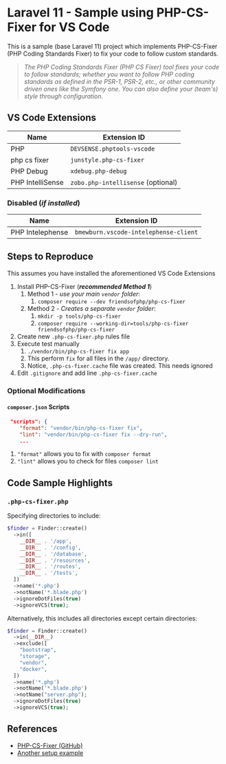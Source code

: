 # Laravel 11 - Sample using PHP-CS-Fixer for VS Code

This is a sample (base Laravel 11) project which implements PHP-CS-Fixer (PHP Coding Standards Fixer) to fix your code to follow custom standards.

> _The PHP Coding Standards Fixer (PHP CS Fixer) tool fixes your code to follow standards; whether you want to follow PHP coding standards as defined in the PSR-1, PSR-2, etc., or other community driven ones like the Symfony one. You can also define your (team's) style through configuration._

## VS Code Extensions

| Name | Extension ID |
|-|-|
| PHP | `DEVSENSE.phptools-vscode` |
| php cs fixer | `junstyle.php-cs-fixer` |
| PHP Debug | `xdebug.php-debug` |
| PHP IntelliSense | `zobo.php-intellisense` (optional) |

### Disabled (_if installed_)

| Name | Extension ID |
|-|-|
| PHP Intelephense | `bmewburn.vscode-intelephense-client` |

## Steps to Reproduce

This assumes you have installed the aforementioned VS Code Extensions

1. Install PHP-CS-Fixer (_**recommended Method 1**_)
   1. Method 1 - _use your main `vendor` folder_:
      1. `composer require --dev friendsofphp/php-cs-fixer`
   2. Method 2 - _Creates a separate `vendor` folder_:
      1. `mkdir -p tools/php-cs-fixer`
      2. `composer require --working-dir=tools/php-cs-fixer friendsofphp/php-cs-fixer`
2. Create new `.php-cs-fixer.php` rules file
3. Execute test manually
   1. `./vendor/bin/php-cs-fixer fix app`
   2. This perform `fix` for all files in the `/app/` directory.
   3. Notice, `.php-cs-fixer.cache` file was created. This needs ignored
4. Edit `.gitignore` and add line `.php-cs-fixer.cache`

### Optional Modifications

#### `composer.json` Scripts

```json
 "scripts": {
    "format": "vendor/bin/php-cs-fixer fix",
    "lint": "vendor/bin/php-cs-fixer fix --dry-run",
    ...
```

1. `"format"` allows you to fix with `composer format`
2. `"lint"` allows you to check for files `composer lint`

## Code Sample Highlights

### `.php-cs-fixer.php`

Specifying directories to include:

```php
$finder = Finder::create()
  ->in([
    __DIR__ . '/app',
    __DIR__ . '/config',
    __DIR__ . '/database',
    __DIR__ . '/resources',
    __DIR__ . '/routes',
    __DIR__ . '/tests',
  ])
  ->name('*.php')
  ->notName('*.blade.php')
  ->ignoreDotFiles(true)
  ->ignoreVCS(true);
```

Alternatively, this includes all directories except certain directories:

```php
$finder = Finder::create()
  ->in(__DIR__)
  ->exclude([
    "bootstrap",
    "storage",
    "vendor",
    "docker",
  ])
  ->name('*.php')
  ->notName('*.blade.php')
  ->notName("server.php");
  ->ignoreDotFiles(true)
  ->ignoreVCS(true);
```

## References

* [PHP-CS-Fixer (GitHub)](https://github.com/PHP-CS-Fixer/PHP-CS-Fixer)
* [Another setup example](https://dev.to/ibrarturi/setup-php-cs-fixer-for-laravel-project-44nf)
